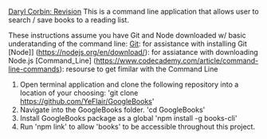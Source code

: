 <u>Daryl Corbin: Revision</u>
This is a command line application that allows user to search / save books to a reading list.

These instructions assume you have Git and Node downloaded w/ basic underatanding of the command line:
    [Git](https://git-scm.com/book/en/v2/Getting-Started-Installing-Git): for assistance with installing Git
    [Node]] (https://nodejs.org/en/download/): for assiatance with downloading Node.js
    [Command_Line] (https://www.codecademy.com/article/command-line-commands): resourse to get fimilar with the Command Line

1. Open terminal application and clone the following repository into a location of your choosing:
    'git clone https://github.com/YeFlair/GoogleBooks'
2. Navigate into the GoogleBooks folder.
    'cd GoogleBooks'
3. Install GoogleBooks package as a global
    'npm install -g books-cli'
4. Run 'npm link' to allow 'books' to be accessible throughout this project.
